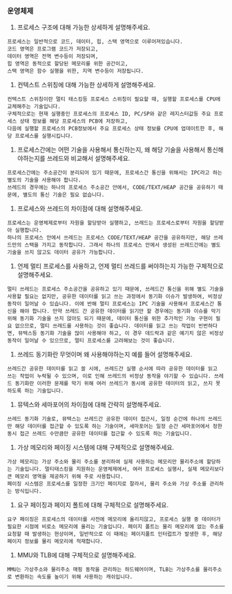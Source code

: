 ### 운영체제

1. 프로세스 구조에 대해 가능한 상세하게 설명해주세요.

```
프로세스는 일반적으로 코드, 데이터, 힙, 스택 영역으로 이루어져있습니다.
코드 영역은 프로그램 코드가 저장되고,
데이터 영역은 전역 변수등이 저장되며,
힙 영역은 동적으로 할당된 메모리를 위한 공간이고,
스택 영역은 함수 실행을 위한, 지역 변수등이 저장됩니다.
```

1. 컨텍스트 스위칭에 대해 가능한 상세하게 설명해주세요.

```
컨텍스트 스위칭이란 멀티 태스킹등 프로세스 스위칭이 필요할 때, 실행할 프로세스를 CPU에 교체해주는 기술입니다.
구체적으로는 현재 실행중인 프로세스의 프로세스 ID, PC/SP와 같은 레지스터값등 주요 프로세스 상태 정보를 해당 프로세스의 PCB에 저장하고,
다음에 실행할 프로세스의 PCB정보에서 주요 프로세스 상태 정보를 CPU에 업데이트한 후, 해당 프로세스를 실행시킵니다.
```

1. 프로세스간에는 어떤 기술을 사용해서 통신하는지, 왜 해당 기술을 사용해서 통신해야하는지를 쓰레드와 비교해서 설명해주세요.

```
프로세스간에는 주소공간이 분리되어 있기 때문에, 프로세스간 통신을 위해서는 IPC라고 하는 별도의 기술을 사용해야 합니다.
쓰레드의 경우에는 하나의 프로세스 주소공간 안에서, CODE/TEXT/HEAP 공간을 공유하기 때문에, 별도의 통신 기술은 필요 없습니다.
```

1. 프로세스와 쓰레드의 차이점에 대해 설명해주세요.

```
프로세스는 운영체제로부터 자원을 할당받아 실행하고, 쓰레드는 프로세스로부터 자원을 할당받아 실행합니다.
하나의 프로세스 안에서 쓰레드는 프로세스 CODE/TEXT/HEAP 공간을 공유하지만, 해당 쓰레드만의 스택을 가지고 동작합니다. 그래서 하나의 프로세스 안에서 생성된 쓰레드간에는 별도 기술을 쓰지 않고도 데이터 공유가 가능합니다.
```

1. 언제 멀티 프로세스를 사용하고, 언제 멀티 쓰레드를 써야하는지 가능한 구체적으로 설명해주세요.

```
멀티 쓰레드는 프로세스 주소공간을 공유하고 있기 때문에, 쓰레드간 통신을 위해 별도 기술을 사용할 필요는 없지만, 공유한 데이터를 읽고 쓰는 과정에서 동기화 이슈가 발생하여, 비정상 동작이 일어날 수 있습니다. 이에 반해 멀티 프로세스는 IPC 기술을 사용해서 프로세스간 통신을 해야 합니다. 만약 쓰레드 간 공유한 데이터를 읽기만 할 경우에는 동기화 이슈를 막기 위해 동기화 기술을 쓰지 않아도 되기 때문에, 데이터 통신을 위한 추가적인 기능 구현이 필요 없으므로, 멀티 쓰레드를 사용하는 것이 좋습니다. 데이터를 읽고 쓰는 작업이 빈번하다면, 뮤텍스등 동기화 기술을 많이 사용해야 하고, 이 경우 데드락과 같은 예기치 않은 비정상동작이 일어날 수 있으므로, 멀티 프로세스를 고려해보는 것이 좋습니다.
```

1. 쓰레드 동기화란 무엇이며 왜 사용해야하는지 예를 들어 설명해주세요.

```
쓰레드간 공유한 데이터를 읽고 쓸 시에, 쓰레드간 실행 순서에 따라 공유한 데이터를 읽고 쓰는 작업이 누락될 수 있으며, 이로 인해 쓰레드의 비정상 동작을 야기할 수 있습니다. 쓰레드 동기화란 이러한 문제를 막기 위해 여러 쓰레드가 동시에 공유한 데이터의 읽고, 쓰지 못하도록 하는 기술입니다.
```

1. 뮤텍스와 세마포어의 차이점에 대해 간략히 설명해주세요.

```
쓰레드 동기화 기술로, 뮤텍스는 쓰레드간 공유한 데이터 접근시, 일정 순간에 하나의 쓰레드만 해당 데이터를 접근할 수 있도록 하는 기술이며, 세마포어는 일정 순간 세마포어에서 정한 동시 접근 쓰레드 수만큼만 공유한 데이터를 접근할 수 있도록 하는 기술입니다.
```

1. 가상 메모리와 페이징 시스템에 대해 구체적으로 설명해주세요.

```
가상 메모리는 가상 주소와 물리 주소를 분리하여 실제 사용하는 메모리만 물리주소에 할당하는 기술입니다. 멀티태스킹을 지원하는 운영체제에서, 여러 프로세스 실행시, 실제 메모리보다 큰 메모리 영역을 제공하기 위해 주로 사용합니다.
페이징 시스템은 프로세스를 일정한 크기인 페이지로 잘라서, 물리 주소와 가상 주소를 관리하는 방식입니다.
```

1. 요구 페이징과 페이지 폴트에 대해 구체적으로 설명해주세요.

```
요구 페이징은 프로세스의 데이터를 사전에 메모리에 올리지않고, 프로세스 실행 중 데이터가 필요한 시점에 비로소 메모리에 올리는 기술입니다. 페이지 폴트는 물리 메모리에 없는 주소를 요청할 때 발생하는 현상이며, 일반적으로 이 때에는 페이지폴트 인터럽트가 발생한 후, 해당 페이지 정보를 물리 메모리에 적재합니다.
```

1. MMU와 TLB에 대해 구체적으로 설명해주세요.

```
MMU는 가상주소와 물리주소 매핑 동작을 관리하는 하드웨어이며, TLB는 가상주소를 물리주소로 변환하는 속도를 높이기 위해 사용하는 캐쉬입니다.
```

---

